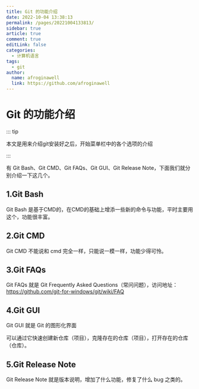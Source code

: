 ```yaml
---
title: Git 的功能介绍
date: 2022-10-04 13:38:13
permalink: /pages/20221004133813/
sidebar: true
article: true
comment: true
editLink: false
categories:
  - 计算机语言
tags:
  - git
author: 
  name: afroginawell
  link: https://github.com/afroginawell
---
```

# Git 的功能介绍

::: tip

本文是用来介绍git安装好之后，开始菜单栏中的各个选项的介绍

:::

有 Git Bash、Git CMD、Git FAQs、Git GUI、Git Release Note，下面我们就分别介绍一下这几个。

## 1.Git Bash

Git Bash 是基于CMD的，在CMD的基础上增添一些新的命令与功能，平时主要用这个，功能很丰富。

## 2.Git CMD

Git CMD 不能说和 cmd 完全一样，只能说一模一样，功能少得可怜。

## 3.Git FAQs

Git FAQs 就是 Git Frequently Asked Questions（常问问题），访问地址：https://github.com/git-for-windows/git/wiki/FAQ

## 4.Git GUI

Git GUI 就是 Git 的图形化界面

可以通过它快速创建新仓库（项目），克隆存在的仓库（项目），打开存在的仓库（仓库）。

## 5.Git Release Note

Git Release Note 就是版本说明，增加了什么功能，修复了什么 bug 之类的。

